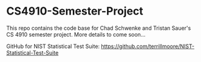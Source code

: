 # CS4910-Semester-Project
This repo contains the code base for Chad Schwenke and Tristan Sauer's CS 4910 semester project. More details to come soon...

GitHub for NIST Statistical Test Suite: https://github.com/terrillmoore/NIST-Statistical-Test-Suite
